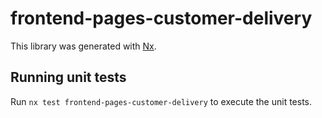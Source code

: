 # frontend-pages-customer-delivery

This library was generated with [Nx](https://nx.dev).

## Running unit tests

Run `nx test frontend-pages-customer-delivery` to execute the unit tests.
